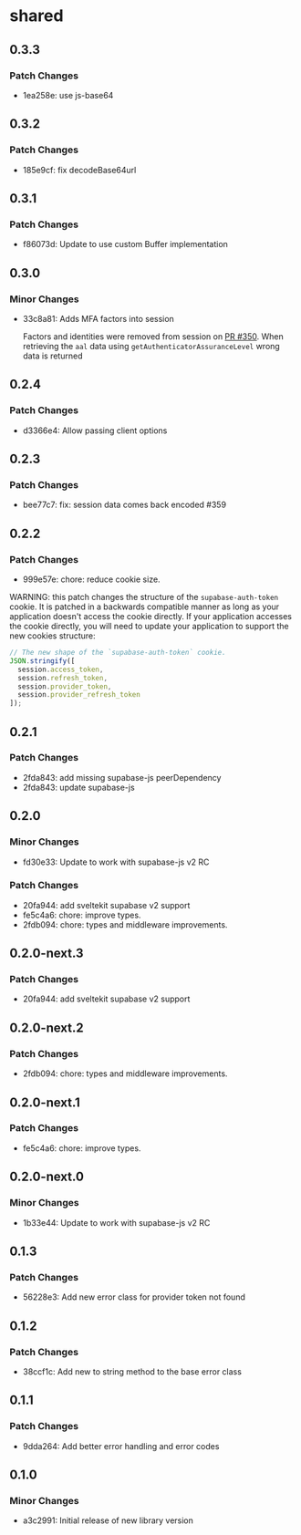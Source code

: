 # shared

## 0.3.3

### Patch Changes

- 1ea258e: use js-base64

## 0.3.2

### Patch Changes

- 185e9cf: fix decodeBase64url

## 0.3.1

### Patch Changes

- f86073d: Update to use custom Buffer implementation

## 0.3.0

### Minor Changes

- 33c8a81: Adds MFA factors into session

  Factors and identities were removed from session on [PR #350](https://github.com/supabase/auth-helpers/pull/350). When retrieving the `aal` data using `getAuthenticatorAssuranceLevel` wrong data is returned

## 0.2.4

### Patch Changes

- d3366e4: Allow passing client options

## 0.2.3

### Patch Changes

- bee77c7: fix: session data comes back encoded #359

## 0.2.2

### Patch Changes

- 999e57e: chore: reduce cookie size.

WARNING: this patch changes the structure of the `supabase-auth-token` cookie. It is patched in a backwards compatible manner as long as your application doesn't access the cookie directly. If your application accesses the cookie directly, you will need to update your application to support the new cookies structure:

```js
// The new shape of the `supabase-auth-token` cookie.
JSON.stringify([
  session.access_token,
  session.refresh_token,
  session.provider_token,
  session.provider_refresh_token
]);
```

## 0.2.1

### Patch Changes

- 2fda843: add missing supabase-js peerDependency
- 2fda843: update supabase-js

## 0.2.0

### Minor Changes

- fd30e33: Update to work with supabase-js v2 RC

### Patch Changes

- 20fa944: add sveltekit supabase v2 support
- fe5c4a6: chore: improve types.
- 2fdb094: chore: types and middleware improvements.

## 0.2.0-next.3

### Patch Changes

- 20fa944: add sveltekit supabase v2 support

## 0.2.0-next.2

### Patch Changes

- 2fdb094: chore: types and middleware improvements.

## 0.2.0-next.1

### Patch Changes

- fe5c4a6: chore: improve types.

## 0.2.0-next.0

### Minor Changes

- 1b33e44: Update to work with supabase-js v2 RC

## 0.1.3

### Patch Changes

- 56228e3: Add new error class for provider token not found

## 0.1.2

### Patch Changes

- 38ccf1c: Add new to string method to the base error class

## 0.1.1

### Patch Changes

- 9dda264: Add better error handling and error codes

## 0.1.0

### Minor Changes

- a3c2991: Initial release of new library version
